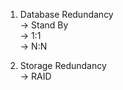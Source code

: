 1. Database Redundancy \
    -> Stand By \
    -> 1:1 \
    -> N:N
    
2. Storage Redundancy \
    -> RAID
